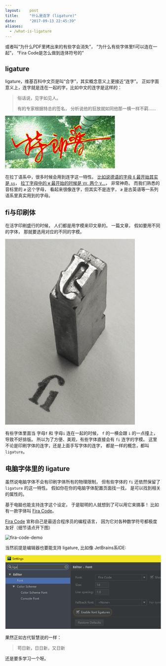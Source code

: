 ```yaml
---
layout:    post
title:     "什么是连字 (ligature)"
date:      "2017-09-13 22:45:39"
aliases:
  - /what-is-ligature
---
```


或者叫“为什么PDF里拷出来的有些字会消失”，
“为什么有些字体里fi可以连在一起”，
“Fira Code是怎么做到连体符号的”

<!--MORE-->

## ligature

ligature，维基百科中文页是叫“合字”，其实概念意义上更接近“连字”。
正如字面意义上，连字就是连在一起的字，比如中文的连字是这样的：

> 俗话说，见字如见人。
>
> 有的专家根据特总的签名，
> 分析说他的狂放就如同他那一横一样不羁……

![trump-chinese-ligature][trump-chinese-ligature]

在拉丁语系中，很多时候会用到连字这一特性。
[比如说德语的字母 `ß` 最开始其实是 `ss`][wiki]，
[拉丁字母中的 `W` 最开始的时候是 `VV`, 两个 `V`...][wiki]，
非常神奇。
而我们熟悉的音标里的 `æ` 这个字母，
看起来很像连字，但其实不是连字，
`æ` 是古英语等一系列语系里真实用到的字母。


## fi与印刷体

在活字印刷盛行的时候，
人们都是用字模来印文章的。
一篇文章，
假如要用不同的字体，
那就要选用对应的不同的字模。

![fi][fi]

有些字体里面当 字母`f` 和 字母`i` 连在一起的时候，
`f` 的一横会跟 `i` 的一点撞上，导致不好排版。
所以为了方便、美观，有些字体直接会有 `fi` 连字的字模。
这里不论是印刷字体的连字，还是上面手写字体的连字，
都是一样的概念，都叫 `ligature`。


## 电脑字体里的 ligature

虽然说电脑字体不会有印刷字体所有的物理限制，
但有些字体的 `fi` 还依然保留了 `ligature` 的这一特性。
假如你在你的电脑字体配置页面找一找，
是可以找到相关的属性的。

基于电脑也能支持连字这个设定，
于是聪明的人就想到了可以用它来搞事！
比如有一款字体叫 [Fira Code][fira-code]。

[Fira Code][fira-code] 宣称自己是最适合程序员的编程语言，
因为它对各种数学符号都极度友好（细节请点开下图）

![fira-code-demo][fira-code-demo]

当然前提是编辑器也要能支持 ligature,
比如像 JetBrains系IDE:

![jetbrains-ligature][jetbrains-ligature]


果然正如古代智慧说的一样：

> 苟日新，日日新，又日新

还是要多学习一个呀。


[trump-chinese-ligature]: /assets/pics/trump_chinese_ligature.jpg
[wiki]: https://en.wikipedia.org/wiki/Typographic_ligature
[fi]: /assets/pics/fi.png
[fira-code]: https://github.com/tonsky/FiraCode
[fira-code-demo]: https://raw.githubusercontent.com/tonsky/FiraCode/master/showcases/all_ligatures.png
[jetbrains-ligature]: /assets/pics/jetbrains_ligature.png

